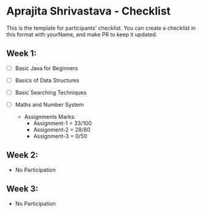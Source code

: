 #  Aprajita Shrivastava - Checklist
This is the template for participants' checklist. You can create a checklist in this format with yourName, and make PR to keep it updated.

## Week 1:

- [ ] Basic Java for Beginners
- [ ] Basics of Data Structures
- [ ] Basic Searching Techniques
- [ ] Maths and Number System

  * Assignments Marks:
    - Assignment-1 = 33/100
    - Assignment-2 = 28/80
    - Assignment-3 = 0/50
    
 ## Week 2:
  - No Participation

 ## Week 3:
  - No Participation
